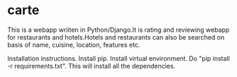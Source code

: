 # carte

This is a webapp wriiten in Python/Django.It is rating and reviewing webapp for restaurants and hotels.Hotels and restaurants can also be searched on basis of name, cuisine, location, features etc.

Installation instructions. Install pip. Install virtual environment. Do "pip install -r requirements.txt". This will install all the dependencies.
